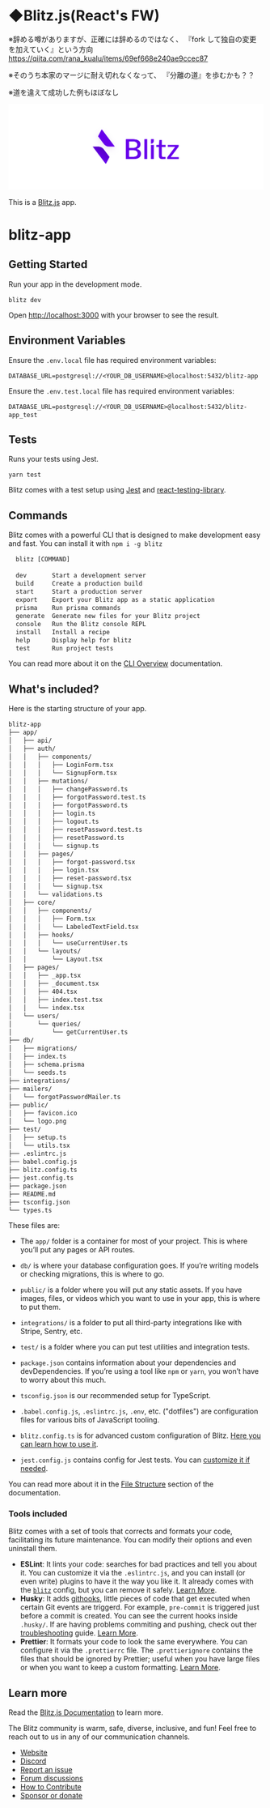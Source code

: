 # ◆Blitz.js(React's FW)

※辞める噂がありますが、正確には辞めるのではなく、
『fork して独自の変更を加えていく』という方向
https://qiita.com/rana_kualu/items/69ef668e240ae9ccec87

※そのうち本家のマージに耐え切れなくなって、
『分離の道』を歩むかも？？

※道を違えて成功した例もほぼなし

[![Blitz.js](https://raw.githubusercontent.com/blitz-js/art/master/github-cover-photo.png)](https://blitzjs.com)

This is a [Blitz.js](https://github.com/blitz-js/blitz) app.

# **blitz-app**

## Getting Started

Run your app in the development mode.

```
blitz dev
```

Open [http://localhost:3000](http://localhost:3000) with your browser to see the result.

## Environment Variables

Ensure the `.env.local` file has required environment variables:

```
DATABASE_URL=postgresql://<YOUR_DB_USERNAME>@localhost:5432/blitz-app
```

Ensure the `.env.test.local` file has required environment variables:

```
DATABASE_URL=postgresql://<YOUR_DB_USERNAME>@localhost:5432/blitz-app_test
```

## Tests

Runs your tests using Jest.

```
yarn test
```

Blitz comes with a test setup using [Jest](https://jestjs.io/) and [react-testing-library](https://testing-library.com/).

## Commands

Blitz comes with a powerful CLI that is designed to make development easy and fast. You can install it with `npm i -g blitz`

```
  blitz [COMMAND]

  dev       Start a development server
  build     Create a production build
  start     Start a production server
  export    Export your Blitz app as a static application
  prisma    Run prisma commands
  generate  Generate new files for your Blitz project
  console   Run the Blitz console REPL
  install   Install a recipe
  help      Display help for blitz
  test      Run project tests
```

You can read more about it on the [CLI Overview](https://blitzjs.com/docs/cli-overview) documentation.

## What's included?

Here is the starting structure of your app.

```
blitz-app
├── app/
│   ├── api/
│   ├── auth/
│   │   ├── components/
│   │   │   ├── LoginForm.tsx
│   │   │   └── SignupForm.tsx
│   │   ├── mutations/
│   │   │   ├── changePassword.ts
│   │   │   ├── forgotPassword.test.ts
│   │   │   ├── forgotPassword.ts
│   │   │   ├── login.ts
│   │   │   ├── logout.ts
│   │   │   ├── resetPassword.test.ts
│   │   │   ├── resetPassword.ts
│   │   │   └── signup.ts
│   │   ├── pages/
│   │   │   ├── forgot-password.tsx
│   │   │   ├── login.tsx
│   │   │   ├── reset-password.tsx
│   │   │   └── signup.tsx
│   │   └── validations.ts
│   ├── core/
│   │   ├── components/
│   │   │   ├── Form.tsx
│   │   │   └── LabeledTextField.tsx
│   │   ├── hooks/
│   │   │   └── useCurrentUser.ts
│   │   └── layouts/
│   │       └── Layout.tsx
│   ├── pages/
│   │   ├── _app.tsx
│   │   ├── _document.tsx
│   │   ├── 404.tsx
│   │   ├── index.test.tsx
│   │   └── index.tsx
│   └── users/
│       └── queries/
│           └── getCurrentUser.ts
├── db/
│   ├── migrations/
│   ├── index.ts
│   ├── schema.prisma
│   └── seeds.ts
├── integrations/
├── mailers/
│   └── forgotPasswordMailer.ts
├── public/
│   ├── favicon.ico
│   └── logo.png
├── test/
│   ├── setup.ts
│   └── utils.tsx
├── .eslintrc.js
├── babel.config.js
├── blitz.config.ts
├── jest.config.ts
├── package.json
├── README.md
├── tsconfig.json
└── types.ts
```

These files are:

- The `app/` folder is a container for most of your project. This is where you’ll put any pages or API routes.

- `db/` is where your database configuration goes. If you’re writing models or checking migrations, this is where to go.

- `public/` is a folder where you will put any static assets. If you have images, files, or videos which you want to use in your app, this is where to put them.

- `integrations/` is a folder to put all third-party integrations like with Stripe, Sentry, etc.

- `test/` is a folder where you can put test utilities and integration tests.

- `package.json` contains information about your dependencies and devDependencies. If you’re using a tool like `npm` or `yarn`, you won’t have to worry about this much.

- `tsconfig.json` is our recommended setup for TypeScript.

- `.babel.config.js`, `.eslintrc.js`, `.env`, etc. ("dotfiles") are configuration files for various bits of JavaScript tooling.

- `blitz.config.ts` is for advanced custom configuration of Blitz. [Here you can learn how to use it](https://blitzjs.com/docs/blitz-config).

- `jest.config.js` contains config for Jest tests. You can [customize it if needed](https://jestjs.io/docs/en/configuration).

You can read more about it in the [File Structure](https://blitzjs.com/docs/file-structure) section of the documentation.

### Tools included

Blitz comes with a set of tools that corrects and formats your code, facilitating its future maintenance. You can modify their options and even uninstall them.

- **ESLint**: It lints your code: searches for bad practices and tell you about it. You can customize it via the `.eslintrc.js`, and you can install (or even write) plugins to have it the way you like it. It already comes with the [`blitz`](https://github.com/blitz-js/blitz/tree/canary/packages/eslint-config) config, but you can remove it safely. [Learn More](https://blitzjs.com/docs/eslint-config).
- **Husky**: It adds [githooks](https://git-scm.com/docs/githooks), little pieces of code that get executed when certain Git events are triggerd. For example, `pre-commit` is triggered just before a commit is created. You can see the current hooks inside `.husky/`. If are having problems commiting and pushing, check out ther [troubleshooting](https://typicode.github.io/husky/#/?id=troubleshoot) guide. [Learn More](https://blitzjs.com/docs/husky-config).
- **Prettier**: It formats your code to look the same everywhere. You can configure it via the `.prettierrc` file. The `.prettierignore` contains the files that should be ignored by Prettier; useful when you have large files or when you want to keep a custom formatting. [Learn More](https://blitzjs.com/docs/prettier-config).

## Learn more

Read the [Blitz.js Documentation](https://blitzjs.com/docs/getting-started) to learn more.

The Blitz community is warm, safe, diverse, inclusive, and fun! Feel free to reach out to us in any of our communication channels.

- [Website](https://blitzjs.com)
- [Discord](https://blitzjs.com/discord)
- [Report an issue](https://github.com/blitz-js/blitz/issues/new/choose)
- [Forum discussions](https://github.com/blitz-js/blitz/discussions)
- [How to Contribute](https://blitzjs.com/docs/contributing)
- [Sponsor or donate](https://github.com/blitz-js/blitz#sponsors-and-donations)
